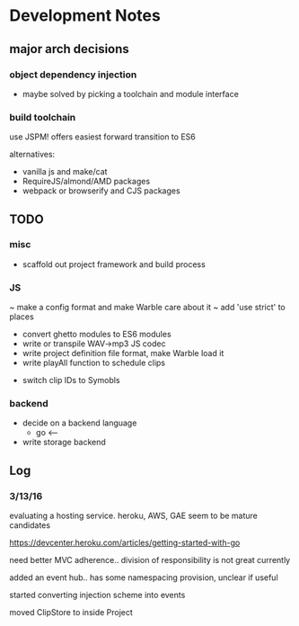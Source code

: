# Development Notes

## major arch decisions

### object dependency injection

- maybe solved by picking a toolchain and module interface

### build toolchain

use JSPM! offers easiest forward transition to ES6

alternatives:
- vanilla js and make/cat
- RequireJS/almond/AMD packages
- webpack or browserify and CJS packages


## TODO

### misc
- scaffold out project framework and build process

### JS
~ make a config format and make Warble care about it
~ add 'use strict' to places
- convert ghetto modules to ES6 modules
- write or transpile WAV->mp3 JS codec
- write project definition file format, make Warble load it
- write playAll function to schedule clips
+ switch clip IDs to Symobls

### backend
- decide on a backend language
	- go <--
- write storage backend


## Log

### 3/13/16

evaluating a hosting service. heroku, AWS, GAE seem to be mature candidates

https://devcenter.heroku.com/articles/getting-started-with-go

need better MVC adherence.. division of responsibility is not great currently

added an event hub.. has some namespacing provision, unclear if useful

started converting injection scheme into events

moved ClipStore to inside Project
